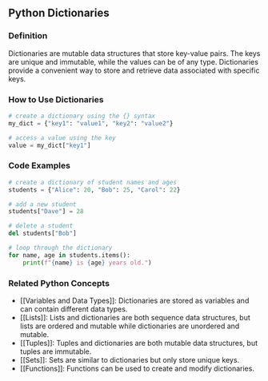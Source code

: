 ## Python Dictionaries

### Definition
Dictionaries are mutable data structures that store key-value pairs. The keys are unique and immutable, while the values can be of any type. Dictionaries provide a convenient way to store and retrieve data associated with specific keys.

### How to Use Dictionaries
```python
# create a dictionary using the {} syntax
my_dict = {"key1": "value1", "key2": "value2"}

# access a value using the key
value = my_dict["key1"]
```

### Code Examples
```python
# create a dictionary of student names and ages
students = {"Alice": 20, "Bob": 25, "Carol": 22}

# add a new student
students["Dave"] = 28

# delete a student
del students["Bob"]

# loop through the dictionary
for name, age in students.items():
    print(f"{name} is {age} years old.")
```

### Related Python Concepts

- [[Variables and Data Types]]: Dictionaries are stored as variables and can contain different data types.
- [[Lists]]: Lists and dictionaries are both sequence data structures, but lists are ordered and mutable while dictionaries are unordered and mutable.
- [[Tuples]]: Tuples and dictionaries are both mutable data structures, but tuples are immutable.
- [[Sets]]: Sets are similar to dictionaries but only store unique keys.
- [[Functions]]: Functions can be used to create and modify dictionaries.
